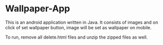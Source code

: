 # Wallpaper-App
This is an android application written in Java.
It consists of images and on click of set wallpaper button, image will be set as wallpaper on mobile.


To run, remove all delete.html files and unzip the zipped files as well.
